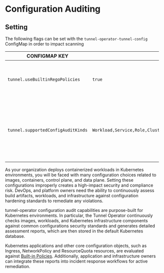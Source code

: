# Configuration Auditing

## Setting
The following flags can be set with the `tunnel-operator-tunnel-config` ConfigMap in order to impact scanning

| CONFIGMAP KEY                     | DEFAULT                                                                               | DESCRIPTION                                                                                                     |
|-----------------------------------|---------------------------------------------------------------------------------------|-----------------------------------------------------------------------------------------------------------------|
| `tunnel.useBuiltinRegoPolicies`    | `true`                                                                                | The Flag to enable the usage of builtin rego policies by default                                                |
| `tunnel.supportedConfigAuditKinds` | `Workload,Service,Role,ClusterRole,NetworkPolicy,Ingress,LimitRange,ResourceQuota`    | The Flag is the list of supported kinds separated by comma delimiter to be scanned by the config audit scanner  |


As your organization deploys containerized workloads in Kubernetes environments, you will be faced with many
configuration choices related to images, containers, control plane, and data plane. Setting these configurations
improperly creates a high-impact security and compliance risk. DevOps, and platform owners need the ability to
continuously assess build artifacts, workloads, and infrastructure against configuration hardening standards to
remediate any violations.

tunnel-operator configuration audit capabilities are purpose-built for Kubernetes environments. In particular, the Tunnel
Operator continuously checks images, workloads, and Kubernetes infrastructure components against common configurations
security standards and generates detailed assessment reports, which are then stored in the default Kubernetes database.

Kubernetes applications and other core configuration objects, such as Ingress, NetworkPolicy and ResourceQuota resources, are evaluated against [Built-in Policies]. 
Additionally, application and infrastructure owners can integrate these reports into incident response workflows for
active remediation.

[Built-in Policies]: ./built-in-policies.md


